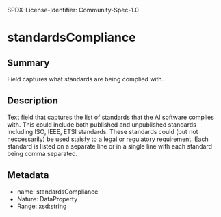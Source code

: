 SPDX-License-Identifier: Community-Spec-1.0

# standardsCompliance

## Summary

Field captures what standards are being complied with. 

## Description

Text field that captures the list of standards that the AI software complies with. This could include both published and unpublished standards including ISO, IEEE, ETSI standards. These standards could (but not neccessarily) be used staisfy to a legal or regulatory requirement. Each standard is listed on a separate line or in a single line with each standard being comma separated. 

## Metadata

- name: standardsCompliance
- Nature: DataProperty
- Range: xsd:string
